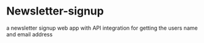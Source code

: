 # Newsletter-signup
a newsletter signup web app with API integration for getting the users name and email address
